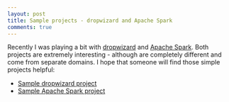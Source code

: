 ```yaml
---
layout: post
title: Sample projects - dropwizard and Apache Spark
comments: true
---
```


Recently I was playing a bit with [dropwizard](http://dropwizard.io/) and [Apache Spark](https://spark.apache.org/).
Both projects are extremely interesting - although are completely different and come from separate domains. 
I hope that someone will find those simple projects helpful:

  * [Sample dropwizard project](https://github.com/pkoperek/sample-dropwizard)
  * [Sample Apache Spark project](https://github.com/pkoperek/sample-spark)
